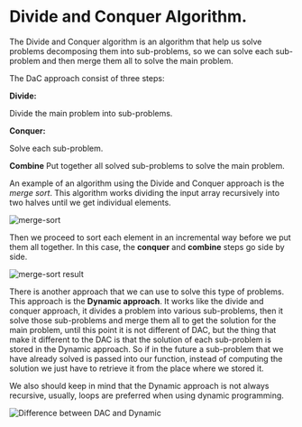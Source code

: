 # Divide and Conquer Algorithm.

 The Divide and Conquer algorithm is an algorithm that help us solve problems decomposing them into sub-problems, so we can solve each sub-problem and then merge them all to solve the main problem.
 
 The DaC approach consist of three steps:
 
**Divide:**

 Divide the main problem into sub-problems.
 
**Conquer:**

 Solve each sub-problem.
 
**Combine**
 Put together all solved sub-problems to solve the main problem.
 
 An example of an algorithm using the Divide and Conquer approach is the *merge sort*. This algorithm works dividing the input array recursively into two halves until we get individual elements.
 
 ![merge-sort](../img/divide-and-conquer-2.webp)
 
 Then we proceed to sort each element in an incremental way before we put them all together. In this case, the **conquer** and **combine** steps go side by side.
 
 ![merge-sort result](../img/divide-and-conquer-3.webp)
 
 There is another approach that we can use to solve this type of problems. This approach is the **Dynamic approach**. It works like the divide and conquer approach, it divides a problem into various sub-problems, then it solve those sub-problems and merge them all to get the solution for the main problem, until this point it is not different of DAC, but the thing that make it different to the DAC is that the solution of each sub-problem is stored in the Dynamic approach. So if in the future a sub-problem that we have already solved is passed into our function, instead of computing the solution we just have to retrieve it from the place where we stored it.
 
 We also should keep in mind that the Dynamic approach is not always recursive, usually, loops are preferred when using dynamic programming.
 
 ![Difference between DAC and Dynamic](../img/difference-dac-and-dynamic.svg)